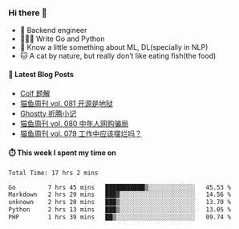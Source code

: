 ### Hi there 👋

- 🔧 Backend engineer
- 👨🏻‍💻 Write Go and Python
- 🔭 Know a little something about ML, DL(specially in NLP)
- 🐱 A cat by nature, but really don’t like eating fish(the food)

#### 📖 Latest Blog Posts
<!-- BLOG-POST-LIST:START -->
- [Colf 题解](https://ameow.xyz/archives/colf-solutions)
- [猫鱼周刊 vol. 081 开源是地狱](https://ameow.xyz/archives/weekly-081)
- [Ghostty 折腾小记](https://ameow.xyz/archives/configuring-ghostty)
- [猫鱼周刊 vol. 080 中年人网购骗局](https://ameow.xyz/archives/weekly-080)
- [猫鱼周刊 vol. 079 工作中应该摆烂吗？](https://ameow.xyz/archives/weekly-079)
<!-- BLOG-POST-LIST:END -->

#### ⏱️ This week I spent my time on
<!--START_SECTION:waka-->

```txt
Total Time: 17 hrs 2 mins

Go         7 hrs 45 mins   ███████████▒░░░░░░░░░░░░░   45.53 %
Markdown   2 hrs 29 mins   ███▓░░░░░░░░░░░░░░░░░░░░░   14.56 %
unknown    2 hrs 20 mins   ███▒░░░░░░░░░░░░░░░░░░░░░   13.70 %
Python     2 hrs 13 mins   ███▒░░░░░░░░░░░░░░░░░░░░░   13.05 %
PHP        1 hrs 39 mins   ██▒░░░░░░░░░░░░░░░░░░░░░░   09.74 %
```

<!--END_SECTION:waka-->

<!--
**LeslieLeung/LeslieLeung** is a ✨ _special_ ✨ repository because its `README.md` (this file) appears on your GitHub profile.

Here are some ideas to get you started:

- 🔭 I’m currently working on ...
- 🌱 I’m currently learning ...
- 👯 I’m looking to collaborate on ...
- 🤔 I’m looking for help with ...
- 💬 Ask me about ...
- 📫 How to reach me: ...
- 😄 Pronouns: ...
- ⚡ Fun fact: ...
-->
